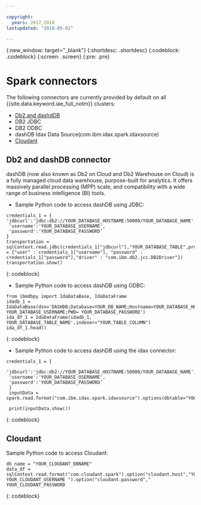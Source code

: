 ```yaml
---

copyright:
  years: 2017,2018
lastupdated: "2018-05-02"

---
```


<!-- Attribute definitions -->
{:new_window: target="_blank"}
{:shortdesc: .shortdesc}
{:codeblock: .codeblock}
{:screen: .screen}
{:pre: .pre}

#  Spark connectors
The following connectors are currently provided by default on all {{site.data.keyword.iae_full_notm}} clusters:

 * [Db2 and dashdDB](#db2-and-dashdb-connector)
  * DB2 JDBC
  * DB2 ODBC
  * dashDB Idax Data Source(com.ibm.idax.spark.idaxsource)
 * [Cloudant](#cloudant)

## Db2 and dashDB connector

dashDB (now also known as Db2 on Cloud and Db2 Warehouse on Cloud) is a fully managed cloud data warehouse, purpose-built for analytics. It offers massively parallel processing (MPP) scale, and compatibility with a wide range of business intelligence (BI) tools.

- Sample Python code to access dashDB using JDBC:
```
credentials_1 = {
'jdbcurl':'jdbc:db2://YOUR_DATABASE_HOSTNAME:50000/YOUR_DATABASE_NAME',
 'username':'YOUR_DATABASE_USERNAME',
 'password':'YOUR_DATABASE_PASSWORD’
}
transportation = sqlContext.read.jdbc(credentials_1["jdbcurl"],"YOUR_DATABASE_TABLE",properties = {"user" : credentials_1["username"], "password" : credentials_1["password"],"driver" : "com.ibm.db2.jcc.DB2Driver"})
transportation.show()
```
{: codeblock}

- Sample Python code to access dashDB using ODBC:
```
from ibmdbpy import IdaDataBase, IdaDataFrame
idadb_1 = IdaDataBase(dsn='DASHDB;Database=YOUR_DB_NAME;Hostname=YOUR_DATABASE_HOSTNAME;Port=YOUR_DATABASE_PORT;PROTOCOL=TCPIP;UID= YOUR_DATABASE_USERNAME;PWD= YOUR_DATABASE_PASSWORD')
ida_df_1 = IdaDataFrame(idadb_1, YOUR_DATABASE_TABLE_NAME',indexer="YOUR_TABLE_COLUMN")
ida_df_1.head()
```
{: codeblock}

- Sample Python code to access dashDB using the idax connector:

 ```
 credentials_1 = {
  'jdbcurl':'jdbc:db2://YOUR_DATABASE_HOSTNAME:50000/YOUR_DATABASE_NAME',
  'username':'YOUR_DATABASE_USERNAME',
  'password':'YOUR_DATABASE_PASSWORD’
  }
  inputData = spark.read.format("com.ibm.idax.spark.idaxsource").options(dbtable="YOUR_TABLE").options(**credentials_1).load()

  print(inputData.show())
```
{: codeblock}


## Cloudant

Sample Python code to access Cloudant:

```
db_name = "YOUR_CLOUDANT_DBNAME"
data_df = sqlContext.read.format("com.cloudant.spark").option("cloudant.host","YOUR_CLOUDANT_USERNAME.cloudant.com").option("cloudant.username"," YOUR_CLOUDANT_USERNAME ").option("cloudant.password"," YOUR_CLOUDANT_PASSWORD
```
{: codeblock}
